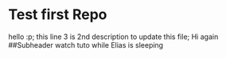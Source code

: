 # Test first Repo
hello :p;
this line 3 is 2nd description to update this file;
Hi again
##Subheader
watch tuto while Elias is sleeping

